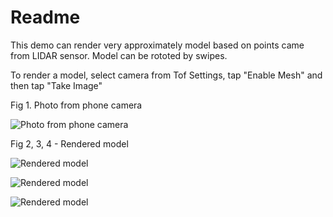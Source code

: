 # Readme

This demo can render very approximately model based on points came from LIDAR sensor. Model can be rototed by swipes.

To render a model, select camera from Tof Settings, tap "Enable Mesh" and then tap "Take Image"

Fig 1. Photo from phone camera

![Photo from phone camera](https://github.com/c1tr00z/tof-demo/blob/depth-tutorial/ReadmeFiles/IMG_0602.png?raw=true, "Fig 1. Photo from phone camera")

Fig 2, 3, 4 - Rendered model

![Rendered model](https://github.com/c1tr00z/tof-demo/blob/depth-tutorial/ReadmeFiles/IMG_0601.PNG?raw=true, "Fig 2. Rendered model")

![Rendered model](https://github.com/c1tr00z/tof-demo/blob/depth-tutorial/ReadmeFiles/IMG_0600.PNG?raw=true, "Fig 2. Rendered model")

![Rendered model](https://github.com/c1tr00z/tof-demo/blob/depth-tutorial/ReadmeFiles/IMG_0599.PNG?raw=true, "Fig 2. Rendered model")